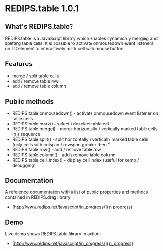 REDIPS.table 1.0.1
============

## What's REDIPS.table?

REDIPS.table is a JavaScript library which enables dynamically merging and splitting table cells. It is possible to activate onmousedown event listeners on TD element to interactively mark cell with mouse button.

## Features

* merge / split table cells
* add / remove table row
* add / remove table column

## Public methods

* REDIPS.table.onmousedown() - activate onmousedown event listener on table cells
* REDIPS.table.mark() - select / deselect table cell
* REDIPS.table.merge() - merge horizontally / vertically marked table cells in a sequence
* REDIPS.table.split() - split horizontally / vertically marked table cells (only cells with colspan / rowspan greater then 1)
* REDIPS.table.row() - add / remove table row
* REDIPS.table.column() - add / remove table column
* REDIPS.table.cell_index() - display cell index (useful for demo / debugging)

## Documentation

A reference documentation with a list of public properties and methods contained in REDIPS.drag library.

* [http://www.redips.net/javascript/in_progress/](in progress)

## Demo

Live demo shows REDIPS.table library in action: 

* [http://www.redips.net/javascript/in_progress/](in_progress)

